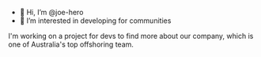 - 👋 Hi, I’m @joe-hero
- 👀 I’m interested in developing for communities

I'm working on a project for devs to find more about our company, which is one of Australia's top offshoring team.

<!---
joe-hero/joe-hero is a ✨ special ✨ repository because its `README.md` (this file) appears on your GitHub profile.
You can click the Preview link to take a look at your changes.
--->
